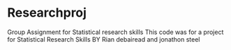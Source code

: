 # Researchproj
Group Assignment for Statistical research skills
This code was for a project for Statistical Research Skills
BY Rian debairead and jonathon steel
